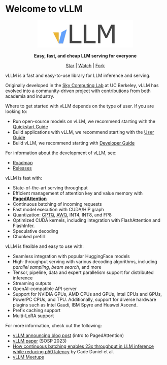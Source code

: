 # Welcome to vLLM

<p style="text-align:center">
  <picture>
    <source media="(prefers-color-scheme: dark)" srcset="./assets/logos/vllm-logo-text-dark.png">
    <source media="(prefers-color-scheme: light)" srcset="./assets/logos/vllm-logo-text-light.png">
    <img src="./assets/logos/vllm-logo-text-light.png" alt="vLLM" width="60%">
  </picture>
</p>

<p style="text-align:center">
<strong>Easy, fast, and cheap LLM serving for everyone</strong>
</p>

<p style="text-align:center">
<a href="https://github.com/vllm-project/vllm">Star</a> |
<a href="https://github.com/vllm-project/vllm/subscription">Watch</a> |
<a href="https://github.com/vllm-project/vllm/fork">Fork</a>
</p>

vLLM is a fast and easy-to-use library for LLM inference and serving.

Originally developed in the [Sky Computing Lab](https://sky.cs.berkeley.edu) at UC Berkeley, vLLM has evolved into a community-driven project with contributions from both academia and industry.

Where to get started with vLLM depends on the type of user. If you are looking to:

- Run open-source models on vLLM, we recommend starting with the [Quickstart Guide](./getting_started/quickstart.md)
- Build applications with vLLM, we recommend starting with the [User Guide](./usage)
- Build vLLM, we recommend starting with [Developer Guide](./contributing)

For information about the development of vLLM, see:

- [Roadmap](https://roadmap.vllm.ai)
- [Releases](https://github.com/vllm-project/vllm/releases)

vLLM is fast with:

- State-of-the-art serving throughput
- Efficient management of attention key and value memory with [**PagedAttention**](https://blog.vllm.ai/2023/06/20/vllm.html)
- Continuous batching of incoming requests
- Fast model execution with CUDA/HIP graph
- Quantization: [GPTQ](https://arxiv.org/abs/2210.17323), [AWQ](https://arxiv.org/abs/2306.00978), INT4, INT8, and FP8
- Optimized CUDA kernels, including integration with FlashAttention and FlashInfer.
- Speculative decoding
- Chunked prefill

vLLM is flexible and easy to use with:

- Seamless integration with popular HuggingFace models
- High-throughput serving with various decoding algorithms, including *parallel sampling*, *beam search*, and more
- Tensor, pipeline, data and expert parallelism support for distributed inference
- Streaming outputs
- OpenAI-compatible API server
- Support for NVIDIA GPUs, AMD CPUs and GPUs, Intel CPUs and GPUs, PowerPC CPUs, and TPU. Additionally, support for diverse hardware plugins such as Intel Gaudi, IBM Spyre and Huawei Ascend.
- Prefix caching support
- Multi-LoRA support

For more information, check out the following:

- [vLLM announcing blog post](https://vllm.ai) (intro to PagedAttention)
- [vLLM paper](https://arxiv.org/abs/2309.06180) (SOSP 2023)
- [How continuous batching enables 23x throughput in LLM inference while reducing p50 latency](https://www.anyscale.com/blog/continuous-batching-llm-inference) by Cade Daniel et al.
- [vLLM Meetups](community/meetups.md)
